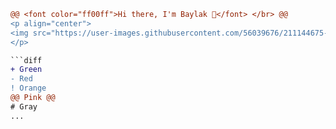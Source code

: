 ```diff
@@ <font color="ff00ff">Hi there, I'm Baylak 🫡</font> </br> @@
<p align="center">
<img src="https://user-images.githubusercontent.com/56039676/211144675-362918a8-b5ed-48cb-bb5e-fe5b3b02a3d1.gif" width="150" height="150"/> </br>
</p>

```diff
+ Green
- Red
! Orange
@@ Pink @@
# Gray
...
